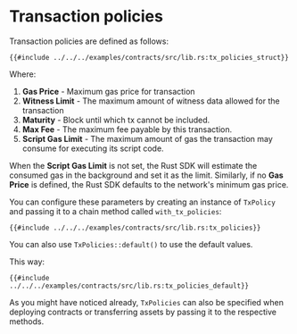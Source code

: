 # Transaction policies

<!-- This section should explain what tx policies are and how to configure them -->
<!-- tx_policies:example:start -->
Transaction policies are defined as follows:

```rust,ignore
{{#include ../../../examples/contracts/src/lib.rs:tx_policies_struct}}
```

Where: 

1. **Gas Price** - Maximum gas price for transaction
2. **Witness Limit** - The maximum amount of witness data 
allowed for the transaction
3. **Maturity** - Block until which tx cannot be included.
4. **Max Fee** - The maximum fee payable by this transaction.
5. **Script Gas Limit** - The maximum amount of gas the transaction may consume for executing its script code. 

When the **Script Gas Limit** is not set, the Rust SDK will estimate the consumed gas in the background and set it as the limit. Similarly, if no **Gas Price** is defined, the Rust SDK defaults to the network's minimum gas price.

You can configure these parameters by creating an instance of `TxPolicy` and passing it to a chain method called `with_tx_policies`:
<!-- tx_policies:example:end-->

```rust,ignore
{{#include ../../../examples/contracts/src/lib.rs:tx_policies}}
```

<!-- This section should explain how to use the default tx policy -->
<!-- tx_policies_default:example:start -->
You can also use `TxPolicies::default()` to use the default values.
<!-- tx_policies_default:example:end -->

This way:

```rust,ignore
{{#include ../../../examples/contracts/src/lib.rs:tx_policies_default}}
```

As you might have noticed already, `TxPolicies` can also be specified when deploying contracts or transferring assets by passing it to the respective methods.
